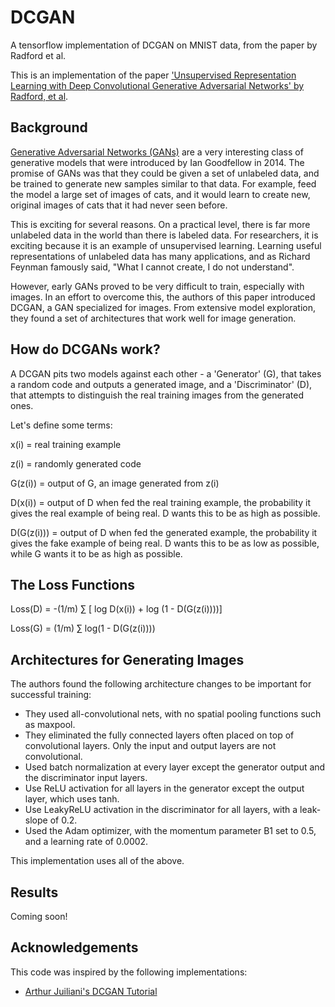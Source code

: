 # DCGAN
A tensorflow implementation of DCGAN on MNIST data, from the paper by Radford et al.

This is an implementation of the paper ['Unsupervised Representation Learning with Deep Convolutional Generative Adversarial Networks' by Radford, et al](https://arxiv.org/pdf/1511.06434.pdf).

## Background

[Generative Adversarial Networks (GANs)](https://papers.nips.cc/paper/5423-generative-adversarial-nets.pdf) are a very interesting class of generative models that were introduced by Ian Goodfellow in 2014. The promise of GANs was that they could be given a set of unlabeled data, and be trained to generate new samples similar to that data. For example, feed the model a large set of images of cats, and it would learn to create new, original images of cats that it had never seen before. 

This is exciting for several reasons. On a practical level, there is far more unlabeled data in the world than there is labeled data. For researchers, it is exciting because it is an example of unsupervised learning. Learning useful representations of unlabeled data has many applications, and as Richard Feynman famously said, "What I cannot create, I do not understand". 

However, early GANs proved to be very difficult to train, especially with images. In an effort to overcome this, the authors of this paper introduced DCGAN, a GAN specialized for images. From extensive model exploration, they found a set of architectures that work well for image generation.

## How do DCGANs work?

A DCGAN pits two models against each other - a 'Generator' (G), that takes a random code and outputs a generated image, and a 'Discriminator' (D), that attempts to distinguish the real training images from the generated ones. 

Let's define some terms:

x(i) = real training example

z(i) = randomly generated code

G(z(i)) = output of G, an image generated from z(i)

D(x(i)) = output of D when fed the real training example, the probability it gives the real example of being real. D wants this to be as high as possible. 

D(G(z(i))) = output of D when fed the generated example, the probability it gives the fake example of being real. D wants this to be as low as possible, while G wants it to be as high as possible.

## The Loss Functions

Loss(D) = -(1/m) ∑ [ log D(x(i)) + log (1 - D(G(z(i))))]

Loss(G) = (1/m) ∑ log(1 - D(G(z(i))))


## Architectures for Generating Images

The authors found the following architecture changes to be important for successful training:

* They used all-convolutional nets, with no spatial pooling functions such as maxpool.
* They eliminated the fully connected layers often placed on top of convolutional layers. Only the input and output layers are not convolutional.
* Used batch normalization at every layer except the generator output and the discriminator input layers.
* Use ReLU activation for all layers in the generator except the output layer, which uses tanh.
* Use LeakyReLU activation in the discriminator for all layers, with a leak-slope of 0.2.
* Used the Adam optimizer, with the momentum parameter B1 set to 0.5, and a learning rate of 0.0002. 

This implementation uses all of the above.

## Results

Coming soon!


## Acknowledgements

This code was inspired by the following implementations:
* [Arthur Juiliani's DCGAN Tutorial](https://gist.github.com/awjuliani/8ebf356d03ffee139659807be7fa2611#file-dcgan-ipynb)









